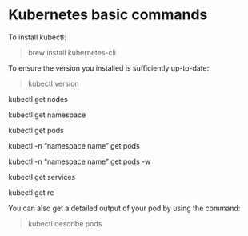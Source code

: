 # Kubernetes basic commands

To install kubectl:
> brew install kubernetes-cli

To ensure the version you installed is sufficiently up-to-date:
> kubectl version

kubectl get nodes

kubectl get namespace

kubectl get pods

kubectl -n “namespace name” get pods

kubectl -n “namespace name” get pods -w

kubectl get services

kubectl get rc

You can also get a detailed output of your pod by using the command:
> kubectl describe pods
